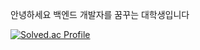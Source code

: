 안녕하세요
백엔드 개발자를 꿈꾸는 대학생입니다

[![Solved.ac Profile](http://mazassumnida.wtf/api/v2/generate_badge?boj=asdasd7722)](https://solved.ac/asdasd7722/)
